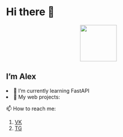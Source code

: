 <h1> Hi there 👋 </h1>

<div id="header" align="center">
  <img src="https://media.giphy.com/media/L1R1tvI9svkIWwpVYr/giphy.gif" width="100"/>
</div>

<h2> I’m Alex </h2>

<li> 🌱 I’m currently learning FastAPI </li>
<li> 🔭 My web projects: </li>
<p> </p>
📫 How to reach me:
<p> </p>
<ol>
<li> <a href="https://vk.com/greeshanka">VK</a> </li>
<li> <a href="https://t.me/greeshanka">TG</a> </li>
</ol>
